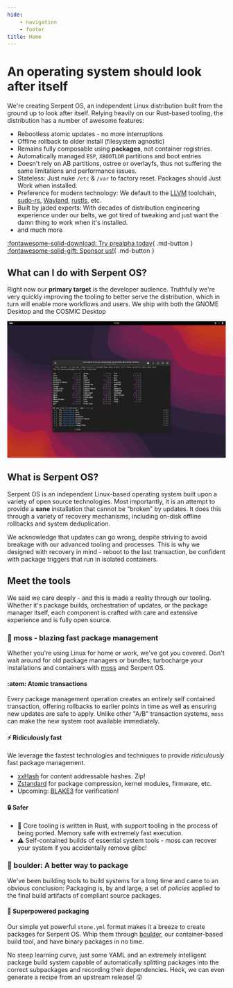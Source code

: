 ```yaml
---
hide:
    - navigation
    - footer
title: Home
---
```


# An operating system should look after itself

We're creating Serpent OS, an independent Linux distribution built from the ground up to look after itself. Relying heavily
on our Rust-based tooling, the distribution has a number of awesome features:

 - Rebootless atomic updates - no more interruptions
 - Offline rollback to older install (filesystem agnostic)
 - Remains fully composable using **packages**, not container registries.
 - Automatically managed `ESP`, `XBOOTLDR` partitions and boot entries
 - Doesn't rely on AB partitions, ostree or overlayfs, thus not suffering the same limitations and performance issues.
 - Stateless: Just nuke `/etc` & `/var` to factory reset. Packages should Just Work when installed.
 - Preference for modern technology: We default to the [LLVM](https://llvm.org/) toolchain, [sudo-rs](https://github.com/trifectatechfoundation/sudo-rs), [Wayland](https://wayland.freedesktop.org/), [rustls](https://github.com/rustls/rustls), etc.
 - Built by jaded experts: With decades of distribution engineering experience under our belts, we got tired of tweaking and just want the damn thing to work when it's installed.
 - and much more

[:fontawesome-solid-download: Try prealpha today](/download){ .md-button } [:fontawesome-solid-gift: Sponsor us!](https://github.com/sponsors/ikeycode){ .md-button }

## What can I do with Serpent OS?

Right now our **primary target** is the developer audience. Truthfully we're very quickly improving the tooling to better
serve the distribution, which in turn will enable more workflows and users. We ship with both the GNOME Desktop and the COSMIC Desktop


![In action](static/Landing.webp)


## What is Serpent OS?

Serpent OS is an independent Linux-based operating system built upon a variety of open source technologies. Most importantly,
it is an attempt to provide a **sane** installation that cannot be "broken" by updates. It does this through a variety of
recovery mechanisms, including on-disk offline rollbacks and system deduplication.

We acknowledge that updates can go wrong, despite striving to avoid breakage with our advanced tooling and processes. This
is why we designed with recovery in mind - reboot to the last transaction, be confident with package triggers that run in
isolated containers.

## Meet the tools

We said we care deeply - and this is made a reality through our tooling. Whether it's package builds, orchestration of updates,
or the package manager itself, each component is crafted with care and extensive experience and is fully open source.

### :rocket: moss - blazing fast package management

Whether you're using Linux for home or work, we've got you covered. Don't wait around for old package managers
or bundles; turbocharge your installations and containers with [moss](https://github.com/serpent-os/moss) and Serpent OS.

#### :atom: Atomic transactions

Every package management operation creates an entirely self contained transaction, offering rollbacks to earlier points in
time as well as ensuring new updates are safe to apply. Unlike other "A/B" transaction systems, `moss` can make the new
system root available immediately.

#### :zap: Ridiculously fast

We leverage the fastest technologies and techniques to provide *ridiculously* fast package management.

 - [xxHash](https://xxhash.com) for content addressable hashes. Zip!
 - [Zstandard](https://github.com/facebook/zstd) for package compression, kernel modules, firmware, etc.
 - Upcoming: [BLAKE3](https://github.com/BLAKE3-team/BLAKE3) for verification!

#### :lock: Safer

 - :crab: Core tooling is written in Rust, with support tooling in the process of being ported. Memory safe with extremely fast execution.
 - :warning: Self-contained builds of essential system tools - moss can recover your system if you accidentally remove glibc!

### :hammer: boulder: A better way to package

We've been building tools to build systems for a long time and came to an obvious conclusion: Packaging is, by and large,
a set of *policies* applied to the final build artifacts of compliant source packages.

#### :superhero: Superpowered packaging

Our simple yet powerful `stone.yml` format makes it a breeze to create packages for Serpent OS. Whip them through [boulder](https://github.com/serpent-os/moss), our
container-based build tool, and have binary packages in no time.

No steep learning curve, just some YAML and an extremely intelligent package build system capable of automatically splitting packages into
the correct subpackages and recording their dependencies. Heck, we can even generate a recipe from an upstream release! :astonished:
